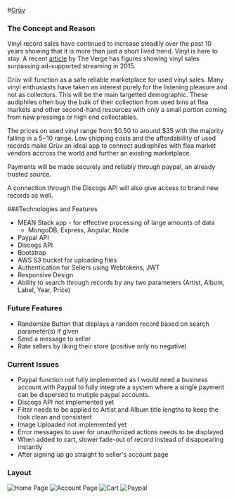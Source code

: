 #[Grüv](https://agile-lowlands-5230.herokuapp.com/)

### The Concept and Reason

Vinyl record sales have continued to increase steadily over the past 10 years showing that it is more than just a short lived trend. Vinyl is here to stay. A recent [article](http://www.theverge.com/2015/9/28/9408233/vinyl-sales-ad-supported-streaming-riaa-2015-report) by The Verge has figures showing vinyl sales surpassing ad-supported streaming in 2015.

Grüv will function as a safe reliable marketplace for used vinyl sales. Many vinyl enthusiasts have taken an interest purely for the listening pleasure and not as collectors. This will be the main targetted demographic. These audiphiles often buy the bulk of their collection from used bins at flea markets and other second-hand resources with only a small portion coming from new pressings or high end collectables. 

The prices on used vinyl range from $0.50 to around $35 with the majority falling in a $5-$10 range. Low shipping costs and the affordablility of used records make Grüv an ideal app to connect audiophiles with flea market vendors accross the world and further an existing marketplace.

Payments will be made securely and reliably through paypal, an already trusted source. 

A connection through the Discogs API will also give access to brand new records as well.

###Technologies and Features

* MEAN Stack app - for effective processing of large amounts of data
	* MongoDB, Express, Angular, Node
* Paypal API
* Discogs API
* Bootstrap
* AWS S3 bucket for uploading files
* Authentication for Sellers using Webtokens, JWT
* Responsive Design
* Ability to search through records by any two parameters (Artist, Album, Label, Year, Price)

### Future Features
* Randomize Button that displays a random record based on search parameter(s) if given
* Send a message to seller
* Rate sellers by liking their store (positive only no negative)

### Current Issues
* Paypal function not fully implemented as I would need a business account with Paypal to fully integrate a system where a single payment can be dispersed to mutiple paypal accounts.
* Discogs API not implemented yet
* Filter needs to be applied to Artist and Album title lengths to keep the look clean and consistent
* Image Uploaded not implemented yet
* Error messages to user for unauthorized actions needs to be displayed 
* When added to cart, slower fade-out of record instead of disappearing instantly
* After signing up go straight to seller's account page

### Layout

![Home Page](https://i.imgur.com/e8zaGIh.png)
![Account Page](https://i.imgur.com/7b0XDzb.png)
![Cart](https://i.imgur.com/DtXftjK.png)
![Paypal](https://i.imgur.com/AscllYq.png)
